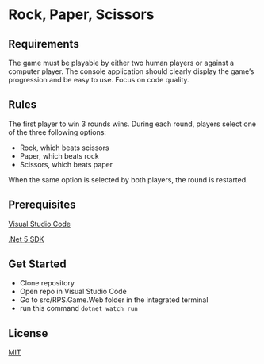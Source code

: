 # Rock, Paper, Scissors

## Requirements

The game must be playable by either two human players or against a computer player.
The console application should clearly display the game’s progression and be easy to use.
Focus on code quality.

## Rules

The first player to win 3 rounds wins.
During each round, players select one of the three following options:
* Rock, which beats scissors
* Paper, which beats rock
* Scissors, which beats paper

When the same option is selected by both players, the round is restarted.

## Prerequisites

[Visual Studio Code](https://choosealicense.com/licenses/mit/)

[.Net 5 SDK](https://dotnet.microsoft.com/download/dotnet/5.0)

## Get Started
* Clone repository
* Open repo in Visual Studio Code
* Go to src/RPS.Game.Web folder in the integrated terminal
* run this command ```dotnet watch run```

## License
[MIT](https://choosealicense.com/licenses/mit/)
